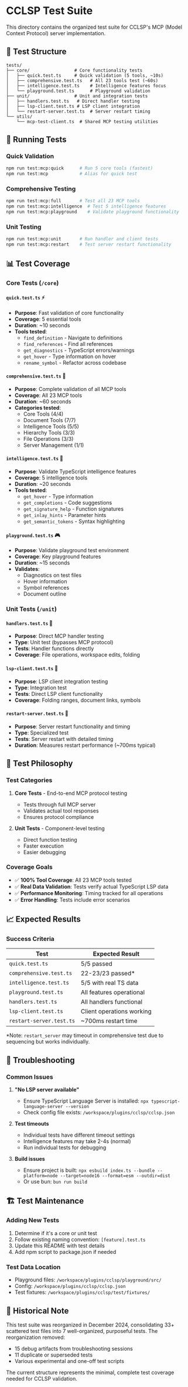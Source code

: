 # CCLSP Test Suite

This directory contains the organized test suite for CCLSP's MCP (Model Context Protocol) server implementation.

## 📁 Test Structure

```
tests/
├── core/                 # Core functionality tests
│   ├── quick.test.ts     # Quick validation (5 tools, ~10s)
│   ├── comprehensive.test.ts   # All 23 tools test (~60s)
│   ├── intelligence.test.ts    # Intelligence features focus
│   └── playground.test.ts      # Playground validation
├── unit/                 # Unit and integration tests
│   ├── handlers.test.ts   # Direct handler testing
│   ├── lsp-client.test.ts # LSP client integration
│   └── restart-server.test.ts  # Server restart timing
└── utils/
    └── mcp-test-client.ts  # Shared MCP testing utilities
```

## 🚀 Running Tests

### Quick Validation
```bash
npm run test:mcp:quick      # Run 5 core tools (fastest)
npm run test:mcp            # Alias for quick test
```

### Comprehensive Testing
```bash
npm run test:mcp:full       # Test all 23 MCP tools
npm run test:mcp:intelligence  # Test 5 intelligence features
npm run test:mcp:playground    # Validate playground functionality
```

### Unit Testing
```bash
npm run test:mcp:unit       # Run handler and client tests
npm run test:mcp:restart    # Test server restart functionality
```

## 📊 Test Coverage

### Core Tests (`/core`)

#### `quick.test.ts` ⚡
- **Purpose**: Fast validation of core functionality
- **Coverage**: 5 essential tools
- **Duration**: ~10 seconds
- **Tools tested**:
  - `find_definition` - Navigate to definitions
  - `find_references` - Find all references
  - `get_diagnostics` - TypeScript errors/warnings
  - `get_hover` - Type information on hover
  - `rename_symbol` - Refactor across codebase

#### `comprehensive.test.ts` 🔬
- **Purpose**: Complete validation of all MCP tools
- **Coverage**: All 23 MCP tools
- **Duration**: ~60 seconds
- **Categories tested**:
  - Core Tools (4/4)
  - Document Tools (7/7)
  - Intelligence Tools (5/5)
  - Hierarchy Tools (3/3)
  - File Operations (3/3)
  - Server Management (1/1)

#### `intelligence.test.ts` 🧠
- **Purpose**: Validate TypeScript intelligence features
- **Coverage**: 5 intelligence tools
- **Duration**: ~20 seconds
- **Tools tested**:
  - `get_hover` - Type information
  - `get_completions` - Code suggestions
  - `get_signature_help` - Function signatures
  - `get_inlay_hints` - Parameter hints
  - `get_semantic_tokens` - Syntax highlighting

#### `playground.test.ts` 🎮
- **Purpose**: Validate playground test environment
- **Coverage**: Key playground features
- **Duration**: ~15 seconds
- **Validates**:
  - Diagnostics on test files
  - Hover information
  - Symbol references
  - Document outline

### Unit Tests (`/unit`)

#### `handlers.test.ts` 🔧
- **Purpose**: Direct MCP handler testing
- **Type**: Unit test (bypasses MCP protocol)
- **Tests**: Handler functions directly
- **Coverage**: File operations, workspace edits, folding

#### `lsp-client.test.ts` 🔗
- **Purpose**: LSP client integration testing
- **Type**: Integration test
- **Tests**: Direct LSP client functionality
- **Coverage**: Folding ranges, document links, symbols

#### `restart-server.test.ts` 🔄
- **Purpose**: Server restart functionality and timing
- **Type**: Specialized test
- **Tests**: Server restart with detailed timing
- **Duration**: Measures restart performance (~700ms typical)

## 🎯 Test Philosophy

### Test Categories

1. **Core Tests** - End-to-end MCP protocol testing
   - Tests through full MCP server
   - Validates actual tool responses
   - Ensures protocol compliance

2. **Unit Tests** - Component-level testing
   - Direct function testing
   - Faster execution
   - Easier debugging

### Coverage Goals

- ✅ **100% Tool Coverage**: All 23 MCP tools tested
- ✅ **Real Data Validation**: Tests verify actual TypeScript LSP data
- ✅ **Performance Monitoring**: Timing tracked for all operations
- ✅ **Error Handling**: Tests include error scenarios

## 📈 Expected Results

### Success Criteria

| Test | Expected Result |
|------|-----------------|
| `quick.test.ts` | 5/5 passed |
| `comprehensive.test.ts` | 22-23/23 passed* |
| `intelligence.test.ts` | 5/5 with real TS data |
| `playground.test.ts` | All features operational |
| `handlers.test.ts` | All handlers functional |
| `lsp-client.test.ts` | Client operations working |
| `restart-server.test.ts` | ~700ms restart time |

*Note: `restart_server` may timeout in comprehensive test due to sequencing but works individually.

## 🔧 Troubleshooting

### Common Issues

1. **"No LSP server available"**
   - Ensure TypeScript Language Server is installed: `npx typescript-language-server --version`
   - Check config file exists: `/workspace/plugins/cclsp/cclsp.json`

2. **Test timeouts**
   - Individual tests have different timeout settings
   - Intelligence features may take 2-4s (normal)
   - Run individual tests for debugging

3. **Build issues**
   - Ensure project is built: `npx esbuild index.ts --bundle --platform=node --target=node16 --format=esm --outdir=dist`
   - Or use bun: `bun run build`

## 🏗️ Test Maintenance

### Adding New Tests
1. Determine if it's a core or unit test
2. Follow existing naming convention: `[feature].test.ts`
3. Update this README with test details
4. Add npm script to package.json if needed

### Test Data Location
- Playground files: `/workspace/plugins/cclsp/playground/src/`
- Config: `/workspace/plugins/cclsp/cclsp.json`
- Test fixtures: `/workspace/plugins/cclsp/test/fixtures/`

## 📝 Historical Note

This test suite was reorganized in December 2024, consolidating 33+ scattered test files into 7 well-organized, purposeful tests. The reorganization removed:
- 15 debug artifacts from troubleshooting sessions
- 11 duplicate or superseded tests
- Various experimental and one-off test scripts

The current structure represents the minimal, complete test coverage needed for CCLSP validation.